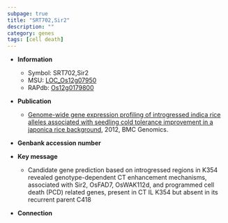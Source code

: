 ```yaml
---
subpage: true
title: "SRT702,Sir2"
description: ""
category: genes
tags: [cell death]
---
```


* **Information**  
    + Symbol: SRT702,Sir2  
    + MSU: [LOC_Os12g07950](http://rice.plantbiology.msu.edu/cgi-bin/ORF_infopage.cgi?orf=LOC_Os12g07950)  
    + RAPdb: [Os12g0179800](http://rapdb.dna.affrc.go.jp/viewer/gbrowse_details/irgsp1?name=Os12g0179800)  

* **Publication**  
    + [Genome-wide gene expression profiling of introgressed indica rice alleles associated with seedling cold tolerance improvement in a japonica rice background](http://www.ncbi.nlm.nih.gov/pubmed?term=Genome-wide+gene+expression+profiling+of+introgressed+indica+rice+alleles+associated+with+seedling+cold+tolerance+improvement+in+a+japonica+rice+background%5BTitle%5D), 2012, BMC Genomics.

* **Genbank accession number**  

* **Key message**  
    + Candidate gene prediction based on introgressed regions in K354 revealed genotype-dependent CT enhancement mechanisms, associated with Sir2, OsFAD7, OsWAK112d, and programmed cell death (PCD) related genes, present in CT IL K354 but absent in its recurrent parent C418

* **Connection**  



